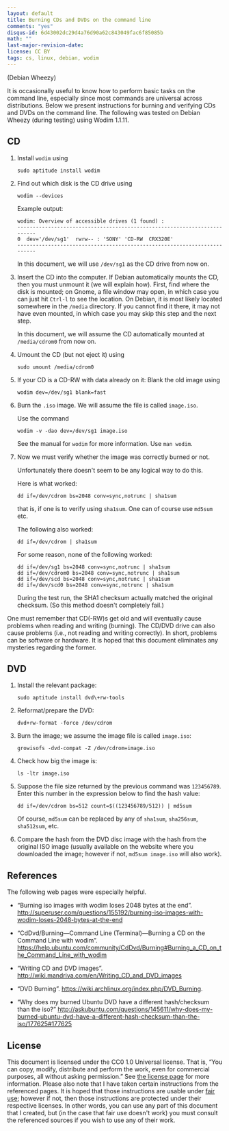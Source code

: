 ```yaml
---
layout: default
title: Burning CDs and DVDs on the command line
comments: "yes"
disqus-id: 6d43002dc29d4a76d90a62c843049fac6f85085b
math: ""
last-major-revision-date: 
license: CC BY
tags: cs, linux, debian, wodim
---
```

 (Debian Wheezy)

It is occasionally useful to know how to perform basic tasks on the command line, especially since most commands are universal across distributions.
Below we present instructions for burning and verifying CDs and DVDs on the command line.
The following was tested on Debian Wheezy (during testing) using Wodim 1.1.11.

## CD

1. Install `wodim` using

    ~~~~
    sudo aptitude install wodim
    ~~~~

1. Find out which disk is the CD drive using

    ~~~~
    wodim --devices
    ~~~~

    Example output:

    ~~~~
    wodim: Overview of accessible drives (1 found) :
    -------------------------------------------------------------------------
    0  dev='/dev/sg1'  rwrw-- : 'SONY' 'CD-RW  CRX320E'
    -------------------------------------------------------------------------
    ~~~~

    In this document, we will use `/dev/sg1` as the CD drive from now
    on.

1. Insert the CD into the computer.
If Debian automatically mounts the CD, then you must unmount it (we will
explain how).  First, find where the disk is mounted; on Gnome, a file
window may open, in which case you can just hit `Ctrl-l` to see the
location.  On Debian, it is most likely located somewhere in the
`/media` directory.  If you cannot find it there, it may not have even
mounted, in which case you may skip this step and the next step.

    In this document, we will assume the CD automatically mounted at
    `/media/cdrom0` from now on.

1. Umount the CD (but not eject it) using

    ~~~~
    sudo umount /media/cdrom0
    ~~~~

1. If your CD is a CD-RW with data already on it: Blank the old image using

    ~~~~
    wodim dev=/dev/sg1 blank=fast
    ~~~~

1. Burn the `.iso` image. We will assume the file is called `image.iso`.

    Use the command

    ~~~~
    wodim -v -dao dev=/dev/sg1 image.iso
    ~~~~

    See the manual for `wodim` for more information. Use `man wodim`.

1. Now we must verify whether the image was correctly burned or not.

    Unfortunately there doesn't seem to be any logical way to do this.

    Here is what worked:

    ~~~~
    dd if=/dev/cdrom bs=2048 conv=sync,notrunc | sha1sum
    ~~~~

    that is, if one is to verify using `sha1sum`.  One can of course use
    `md5sum` etc.

    The following also worked:

    ~~~~
    dd if=/dev/cdrom | sha1sum
    ~~~~

    For some reason, none of the following worked:

    ~~~~
    dd if=/dev/sg1 bs=2048 conv=sync,notrunc | sha1sum
    dd if=/dev/cdrom0 bs=2048 conv=sync,notrunc | sha1sum
    dd if=/dev/scd bs=2048 conv=sync,notrunc | sha1sum
    dd if=/dev/scd0 bs=2048 conv=sync,notrunc | sha1sum
    ~~~~

    During the test run, the SHA1 checksum actually matched the original
    checksum. (So this method doesn't completely fail.)

One must remember that CD(-RW)s get old and will eventually cause
problems when reading and writing (burning).  The CD/DVD drive can also
cause problems (i.e., not reading and writing correctly).  In short,
problems can be software or hardware.  It is hoped that this document
eliminates any mysteries regarding the former.



## DVD

1. Install the relevant package:

    ~~~~
    sudo aptitude install dvd\+rw-tools
    ~~~~

1. Reformat/prepare the DVD:

    ~~~~
    dvd+rw-format -force /dev/cdrom
    ~~~~

1. Burn the image; we assume the image file is called `image.iso`:

    ~~~~
    growisofs -dvd-compat -Z /dev/cdrom=image.iso
    ~~~~

1. Check how big the image is:

    ~~~~
    ls -ltr image.iso
    ~~~~

1. Suppose the file size returned by the previous command was `123456789`.
Enter this number in the expression below to find the hash value:

    ~~~~
    dd if=/dev/cdrom bs=512 count=$((123456789/512)) | md5sum
    ~~~~

    Of course, `md5sum` can be replaced by any of `sha1sum`, `sha256sum`, `sha512sum`, etc.

1. Compare the hash from the DVD disc image with the hash from the original ISO image (usually available on the website where you downloaded the image; however if not, `md5sum image.iso` will also work).

## References

The following web pages were especially helpful.

- “Burning iso images with wodim loses 2048 bytes at the end”.
<http://superuser.com/questions/155192/burning-iso-images-with-wodim-loses-2048-bytes-at-the-end>

- “CdDvd/Burning—Command Line (Terminal)—Burning a CD on the Command Line with wodim”.
<https://help.ubuntu.com/community/CdDvd/Burning#Burning_a_CD_on_the_Command_Line_with_wodim>

- “Writing CD and DVD images”.
<http://wiki.mandriva.com/en/Writing_CD_and_DVD_images>

- “DVD Burning”.
<https://wiki.archlinux.org/index.php/DVD_Burning>.

- “Why does my burned Ubuntu DVD have a different hash/checksum than the iso?”
<http://askubuntu.com/questions/145611/why-does-my-burned-ubuntu-dvd-have-a-different-hash-checksum-than-the-iso/177625#177625>

## License

This document is licensed under the CC0 1.0 Universal license.  That is,
“You can copy, modify, distribute and perform the work, even for
commercial purposes, all without asking permission.” See [the license
page](https://creativecommons.org/publicdomain/zero/1.0/) for more
information.  Please also note that I have taken certain instructions
from the referenced pages.  It is hoped that those instructions are
usable under [fair use](https://en.wikipedia.org/wiki/Fair_use); however
if not, then those instructions are protected under their respective
licenses.  In other words, you can use any part of this document that I
created, but (in the case that fair use doesn't work) you must consult
the referenced sources if you wish to use any of their work.
